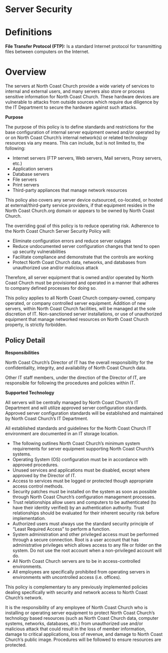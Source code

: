 # Server Security

# **Definitions**

**File Transfer Protocol (FTP):** Is a standard Internet protocol for transmitting files between computers on the Internet.

# **Overview**

The servers at North Coast Church provide a wide variety of services to internal and external users, and many servers also store or process sensitive information for North Coast Church. These hardware devices are vulnerable to attacks from outside sources which require due diligence by the IT Department to secure the hardware against such attacks.

**Purpose**

The purpose of this policy is to define standards and restrictions for the base configuration of internal server equipment owned and/or operated by or on North Coast Church’s internal network(s) or related technology resources via any means. This can include, but is not limited to, the following:

- Internet servers (FTP servers, Web servers, Mail servers, Proxy servers, etc.)
- Application servers
- Database servers
- File servers
- Print servers
- Third-party appliances that manage network resources

This policy also covers any server device outsourced, co-located, or hosted at external/third-party service providers, if that equipment resides in the North Coast Church.org domain or appears to be owned by North Coast Church.

The overriding goal of this policy is to reduce operating risk. Adherence to the North Coast Church Server Security Policy will:

- Eliminate configuration errors and reduce server outages
- Reduce undocumented server configuration changes that tend to open up security vulnerabilities
- Facilitate compliance and demonstrate that the controls are working
- Protect North Coast Church data, networks, and databases from unauthorized use and/or malicious attack

Therefore, all server equipment that is owned and/or operated by North Coast Church must be provisioned and operated in a manner that adheres to company defined processes for doing so.

This policy applies to all North Coast Church company-owned, company operated, or company controlled server equipment. Addition of new servers, within North Coast Church facilities, will be managed at the sole discretion of IT. Non-sanctioned server installations, or use of unauthorized equipment that manage networked resources on North Coast Church property, is strictly forbidden.

## **Policy Detail**

**Responsibilities**

North Coast Church’s Director of IT has the overall responsibility for the confidentiality, integrity, and availability of North Coast Church data.

Other IT staff members, under the direction of the Director of IT, are responsible for following the procedures and policies within IT.

**Supported Technology**

All servers will be centrally managed by North Coast Church’s IT Department and will utilize approved server configuration standards. Approved server configuration standards will be established and maintained by North Coast Church’s IT Department.

All established standards and guidelines for the North Coast Church IT environment are documented in an IT storage location.

- The following outlines North Coast Church’s minimum system requirements for server equipment supporting North Coast Church’s systems.
- Operating System (OS) configuration must be in accordance with approved procedures.
- Unused services and applications must be disabled, except where approved by the Director of IT.
- Access to services must be logged or protected though appropriate access control methods.
- Security patches must be installed on the system as soon as possible through North Coast Church’s configuration management processes.
- Trust relationships allow users and computers to be authenticated (to have their identity verified) by an authentication authority. Trust relationships should be evaluated for their inherent security risk before implementation.
- Authorized users must always use the standard security principle of “Least Required Access” to perform a function.
- System administration and other privileged access must be performed through a secure connection. Root is a user account that has administrative privileges which allows access to any file or folder on the system. Do not use the root account when a non-privileged account will do.
- All North Coast Church servers are to be in access-controlled environments.
- All employees are specifically prohibited from operating servers in environments with uncontrolled access (i.e. offices).

This policy is complementary to any previously implemented policies dealing specifically with security and network access to North Coast Church’s network.

It is the responsibility of any employee of North Coast Church who is installing or operating server equipment to protect North Coast Church’s technology based resources (such as North Coast Church data, computer systems, networks, databases, etc.) from unauthorized use and/or malicious attack that could result in the loss of member information, damage to critical applications, loss of revenue, and damage to North Coast Church’s public image. Procedures will be followed to ensure resources are protected.